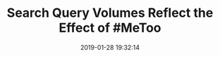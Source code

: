 ---
_external_link: https://www.medicalbag.com/home/lifestyle/search-query-volumes-reflect-the-effect-of-metoo/
archived_url: https://web.archive.org/web/20210616205453/https://www.medicalbag.com/home/lifestyle/search-query-volumes-reflect-the-effect-of-metoo/
article: 'The #MeToo movement correlates with a sharp increase in internet searches
  related to sexual harassment and/or assault, per study data published in JAMA Internal
  Medicine. These data underscore the scope of sexual assault and harassment in the
  United States and reflect a need for structural-level interventions. Initiated by
  actress Alyssa Milano following public accusations of sexual misconduct against
  film producer Harvey Weinstein, the #MeToo movement encouraged survivors to share
  their stories on social media. Using raw search count estimates abstracted from
  Comscore, investigators monitored the volume of Google searches related to sexual
  assault and harassment in the months following the inception of #MeToo. Analyses
  were limited to searches originating in the United States and included all queries
  using the term "sexual" with "harassment" or "assault" between January 1, 2010 and
  June 15, 2018. Investigators also monitored the volume of searches regarding reporting
  of sexual misconduct and preventative training. Search volumes were reported as
  a ratio of all Google searches and were adjusted for changes in Google use over
  time. A counterfactual scenario was manufactured from predicted search volumes,
  thus providing "expected" query numbers for comparison. Sexual harassment and/or
  assault searches exceeded the expected volume by 86% (95% CI, 60%-117%; P <.001).
  Observed search volumes remained higher than expected for 8 months following the
  initiation of #MeToo. The number of relevant searches ranged from 40 to 54 million
  from October 15, 2017 to June 15, 2018. Searches related to reporting and preventive
  training were 30% (95% CI, 23%-39%; P <.001) and 51% (95% CI, 43%-60%; P <.001)
  higher than predicted between the beginning of #MeToo and the conclusion of the
  observation period. Continue Reading These study data indicate the power of grassroots
  campaigns in raising awareness about public health issues. The scope of #MeToo engagement
  on social media reflects a larger need for structure-level interventions from policy
  and health officials. In response to a clearly expressed public need, public health
  officials must expand the availability of resources for victims and invest in resources
  for preventative training. Reference Caputi TL, Nobles AL, Ayers JW. Internet searches
  for sexual harassment and assault, reporting, and training since the #MeToo movement
  [published online December 21, 2018]. JAMA Intern Med. doi:10.1001/jamainternmed.2018.5094'
date: '2019-01-28 19:32:14'
description: 'Internet searches on sexual assault and harassment have greatly increased
  since the start of the #MeToo campaign.'
headline: 'Search Query Volumes Reflect the Effect of #MeToo'
image:
  focal_point: Smart
original_url: https://www.medicalbag.com/home/lifestyle/search-query-volumes-reflect-the-effect-of-metoo/
outline_html: '<figure><img alt="google search bar on internet" sizes="(max-width:
  860px) 100vw, 860px" src="https://www.medicalbag.com/wp-content/uploads/sites/19/2019/02/googleg57374883_1337317.jpg"
  srcset="https://www.medicalbag.com/wp-content/uploads/sites/19/2019/02/googleg57374883_1337317-860x526.jpg
  860w, https://www.medicalbag.com/wp-content/uploads/sites/19/2019/02/googleg57374883_1337317-300x184.jpg
  300w, https://www.medicalbag.com/wp-content/uploads/sites/19/2019/02/googleg57374883_1337317-768x470.jpg
  768w, https://www.medicalbag.com/wp-content/uploads/sites/19/2019/02/googleg57374883_1337317.jpg
  1000w, https://www.medicalbag.com/wp-content/uploads/sites/19/2019/02/googleg57374883_1337317-156x95.jpg
  156w, https://www.medicalbag.com/wp-content/uploads/sites/19/2019/02/googleg57374883_1337317-312x191.jpg
  312w, https://www.medicalbag.com/wp-content/uploads/sites/19/2019/02/googleg57374883_1337317-640x392.jpg
  640w"></img><figcaption>Internet searches on sexual assault and harassment have
  greatly increased since the start of the #MeToo campaign. </figcaption></figure>

  <p>The #MeToo movement correlates with a sharp increase in internet searches related
  to sexual harassment and/or assault, per study data published in <i>JAMA Internal
  Medicine. </i>These data underscore the scope of sexual assault and harassment in
  the United States and reflect a need for structural-level interventions.</p>

  <p>Initiated by actress Alyssa Milano following public accusations of sexual misconduct
  against film producer Harvey Weinstein, the <a href="https://www.medicalbag.com/home/business/mentoring-women-in-the-metoo-era-expert-roundtable/">#MeToo
  movement</a> encouraged survivors to share their stories on social media. Using
  raw search count estimates abstracted from Comscore, investigators monitored the
  volume of Google searches related to sexual assault and harassment in the months
  following the inception of #MeToo. Analyses were limited to searches originating
  in the United States and included all queries using the term &ldquo;sexual&rdquo;
  with &ldquo;harassment&rdquo; or &ldquo;assault&rdquo; between January 1, 2010 and
  June 15, 2018. Investigators also monitored the volume of searches regarding reporting
  of sexual misconduct and preventative training. Search volumes were reported as
  a ratio of all Google searches and were adjusted for changes in Google use over
  time. A counterfactual scenario was manufactured from predicted search volumes,
  thus providing &ldquo;expected&rdquo; query numbers for comparison.</p>

  <p>Sexual harassment and/or assault searches exceeded the expected volume by 86%
  (95% CI, 60%-117%; <i>P </i>&lt;.001). Observed search volumes remained higher than
  expected for 8 months following the initiation of #MeToo. The number of relevant
  searches ranged from 40 to 54 million from October 15, 2017 to June 15, 2018. Searches
  related to reporting and preventive training were 30% (95% CI, 23%-39%; <i>P </i>&lt;.001)
  and 51% (95% CI, 43%-60%; <i>P </i>&lt;.001) higher than predicted between the beginning
  of #MeToo and the conclusion of the observation period.</p>

  <p>These study data indicate the power of grassroots campaigns in raising awareness
  about public health issues. The scope of #MeToo engagement on social media reflects
  a larger need for structure-level interventions from policy and health officials.
  In response to a clearly expressed public need, public health officials must expand
  the availability of resources for victims and invest in resources for preventative
  training.</p>

  <p><b>Reference</b></p>

  <p>Caputi TL, Nobles AL, Ayers JW. <a href="https://jamanetwork.com/journals/jamainternalmedicine/article-abstract/2719193">Internet
  searches for sexual harassment and assault, reporting, and training since the #MeToo
  movement</a> [published online December 21, 2018]. <i>JAMA Intern Med</i>. doi:10.1001/jamainternmed.2018.5094</p>'
outline_img: https://www.google.com/s2/favicons?domain=medicalbag.com
publication: Medical Bag
summary: These data underscore the scope of sexual assault and harassment in the United
  States and reflect a need for structural-level interventions. Search volumes were
  reported as a ratio of all Google searches and were adjusted for changes in Google
  use over time. A counterfactual scenario was manufactured from predicted search...
title: 'Search Query Volumes Reflect the Effect of #MeToo'

---